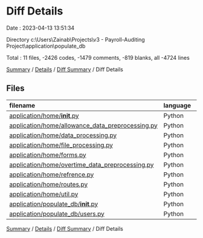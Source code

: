 # Diff Details

Date : 2023-04-13 13:51:34

Directory c:\\Users\\Zainab\\Projects\\v3 - Payroll-Auditing Project\\application\\populate_db

Total : 11 files,  -2426 codes, -1479 comments, -819 blanks, all -4724 lines

[Summary](results.md) / [Details](details.md) / [Diff Summary](diff.md) / Diff Details

## Files
| filename | language | code | comment | blank | total |
| :--- | :--- | ---: | ---: | ---: | ---: |
| [application/home/__init__.py](/application/home/__init__.py) | Python | -6 | 0 | -3 | -9 |
| [application/home/allowance_data_preprocessing.py](/application/home/allowance_data_preprocessing.py) | Python | -424 | -501 | -208 | -1,133 |
| [application/home/data_processing.py](/application/home/data_processing.py) | Python | -539 | -378 | -221 | -1,138 |
| [application/home/file_processing.py](/application/home/file_processing.py) | Python | -164 | -100 | -70 | -334 |
| [application/home/forms.py](/application/home/forms.py) | Python | -23 | -24 | -13 | -60 |
| [application/home/overtime_data_preprocessing.py](/application/home/overtime_data_preprocessing.py) | Python | -104 | -90 | -46 | -240 |
| [application/home/refrence.py](/application/home/refrence.py) | Python | -7 | -7 | -31 | -45 |
| [application/home/routes.py](/application/home/routes.py) | Python | -763 | -246 | -154 | -1,163 |
| [application/home/util.py](/application/home/util.py) | Python | -403 | -156 | -77 | -636 |
| [application/populate_db/__init__.py](/application/populate_db/__init__.py) | Python | 0 | 15 | 1 | 16 |
| [application/populate_db/users.py](/application/populate_db/users.py) | Python | 7 | 8 | 3 | 18 |

[Summary](results.md) / [Details](details.md) / [Diff Summary](diff.md) / Diff Details